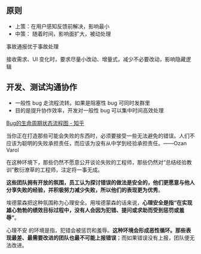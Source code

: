 
## 原则

- 上策：在用户感知反馈前解决，影响最小
- 中策： 随着时间，影响面扩大，被动处理 

事故通报优于事故处理

接收需求、UI 变化时，要求尽量小改动、增量式，减少不必要改动，影响隐藏逻辑

## 开发、测试沟通协作

- 一般性 bug 走流程流转。如果是阻塞性 bug 可同时发群里
- 目的是提升协作效率，开发对一般性 bug 可以集中时间高效处理

[Bug的生命周期状态流程图 - 知乎](https://zhuanlan.zhihu.com/p/136858266)

当你正在打造那些可能会失败的东西时，必须要接受一些无法避免的错误。人们不应该为聪明的失败承担责任，而应该为没有从中学到经验承担责任。——Ozan Varol

在这种环境下，那些仍然不愿意公开谈论失败的工程师，那些仍然对“总结经验教训”敷衍潦草的工程师，注定将一事无成。

**这些团队拥有开放的氛围，员工认为探讨错误的做法是安全的，他们更愿意与他人分享失败的经验，并积极努力减少失败，所以他们的表现更为优秀**。

埃德蒙森把这种氛围称为心理安全。用埃德蒙森的话来说，**心理安全是指“在实现雄心勃勃的绩效目标过程中，没有人会因为犯错、提问或求助而受到惩罚或羞辱”**。

心理不安 的环境是指，犯错会被惩罚和羞辱。**这种环境会形成恶性循环。那些表现最差、最需要改进的团队也最不可能上报错误**；而如果错误没有上报，团队便无法改进。